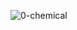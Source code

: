 
![0-chemical](https://github.com/Rezzaza/bootstrap.github.io/assets/147264669/6247d36f-a352-4bd9-a52e-7d5ecd6daff9)
